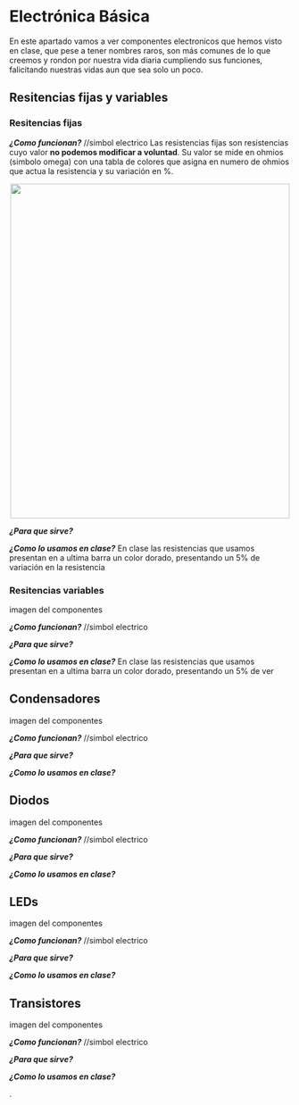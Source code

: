 # Electrónica Básica
En este apartado vamos a ver componentes electronicos que hemos visto en clase, que pese a tener nombres raros, son más comunes de lo que creemos y rondon por nuestra vida diaria cumpliendo sus funciones, falicitando nuestras vidas aun que sea solo un poco.

## Resitencias fijas y variables
### Resitencias fijas





**_¿Como funcionan?_** //simbol electrico
Las resistencias fijas son resistencias cuyo valor **no podemos modificar a voluntad**. Su valor se mide en ohmios (simbolo omega) con una tabla de colores que asigna en numero de ohmios que actua la resistencia y su variación en %.

<p align="center"> 
  
<img src="Resistencia.webp" width="500" height="600" /> 

</p>

**_¿Para que sirve?_**

**_¿Como lo usamos en clase?_**
En clase las resistencias que usamos presentan en a ultima barra un color dorado, presentando un 5% de variación en la resistencia

### Resitencias variables

imagen del componentes

**_¿Como funcionan?_** //simbol electrico

**_¿Para que sirve?_**

**_¿Como lo usamos en clase?_**
En clase las resistencias que usamos presentan en a ultima barra un color dorado, presentando un 5% de ver

## Condensadores

imagen del componentes

**_¿Como funcionan?_** //simbol electrico

**_¿Para que sirve?_**

**_¿Como lo usamos en clase?_**


## Diodos

imagen del componentes

**_¿Como funcionan?_** //simbol electrico

**_¿Para que sirve?_**

**_¿Como lo usamos en clase?_**


## LEDs

imagen del componentes

**_¿Como funcionan?_** //simbol electrico

**_¿Para que sirve?_**

**_¿Como lo usamos en clase?_**


## Transistores

imagen del componentes

**_¿Como funcionan?_** //simbol electrico

**_¿Para que sirve?_**

**_¿Como lo usamos en clase?_**




.
